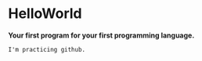 # HelloWorld
**Your first program for your first programming language.**
```
I'm practicing github.
```
